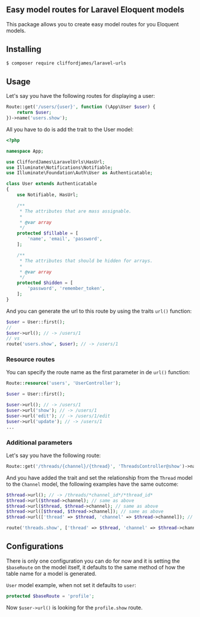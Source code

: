 ## Easy model routes for Laravel Eloquent models ##
This package allows you to create easy model routes for you Eloquent models.

## Installing ##

```bash
$ composer require cliffordjames/laravel-urls
```

## Usage ##
Let's say you have the following routes for displaying a user:

```php
Route::get('/users/{user}', function (\App\User $user) {
    return $user;
})->name('users.show');
```

All you have to do is add the trait to the User model:

```php
<?php

namespace App;

use CliffordJames\LaravelUrls\HasUrl;
use Illuminate\Notifications\Notifiable;
use Illuminate\Foundation\Auth\User as Authenticatable;

class User extends Authenticatable
{
    use Notifiable, HasUrl;

    /**
     * The attributes that are mass assignable.
     *
     * @var array
     */
    protected $fillable = [
        'name', 'email', 'password',
    ];

    /**
     * The attributes that should be hidden for arrays.
     *
     * @var array
     */
    protected $hidden = [
        'password', 'remember_token',
    ];
}
```

And you can generate the url to this route by using the traits `url()` function:

```php
$user = User::first();
//
$user->url(); // -> /users/1
// vs
route('users.show', $user); // -> /users/1
```

### Resource routes ###
You can specify the route name as the first parameter in de `url()` function:

```php
Route::resource('users', 'UserController');

$user = User::first();

$user->url(); // -> /users/1
$user->url('show'); // -> /users/1
$user->url('edit'); // -> /users/1/edit
$user->url('update'); // -> /users/1
...
```

### Additional parameters ###
Let's say you have the following route:

```php
Route::get('/threads/{channel}/{thread}', 'ThreadsController@show')->name('threads.show');
```

And you have added the trait and set the relationship from the `Thread` model to the `Channel` model, the following examples have the same outcome:

```php
$thread->url(); // -> /threads/*channel_id*/*thread_id*
$thread->url($thread->channel); // same as above
$thread->url($thread, $thread->channel); // same as above
$thread->url([$thread, $thread->channel]); // same as above
$thread->url(['thread' => $thread, 'channel' => $thread->channel]); // same as above

route('threads.show', ['thread' => $thread, 'channel' => $thread->channel]); // same as above
```

## Configurations ##
There is only one configuration you can do for now and it is setting the `$baseRoute` on the model itself, it defaults to the same method of how the table name for a model is generated.

`User` model example, when not set it defaults to `user`:

```php
protected $baseRoute = 'profile';
```

Now `$user->url()` is looking for the `profile.show` route.
